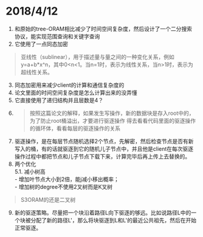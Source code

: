 # 2018/4/12
1. 和原始的tree-ORAM相比减少了时间空间复杂度，然后设计了一个二分搜索协议，能实现范围查询和关键字查询
2. 它使用了一点同态加密     
>亚线性（sublinear），用于描述量与量之间的一种变化关系，例如y=a+b*x^n，其中0<n<1。当n=1时，表示为线性关系，当n>1时，表示为超线性关系。
3. 同态加密用来减少client的计算和通信复杂度的
4. 论文里面的时间空间复杂度是怎么计算出来的没弄懂
5. 它直接使用了递归结构并且层数是4？
6. >按照这篇论文的解释，如果发生写操作，新的数据块是存入root中的，为了防止root桶溢出，才要进行驱逐操作
得去看看代码里面的驱逐操作的循环体，看看每层的驱逐操作的关系
7. 驱逐操作，是在每层节点随机选择2个节点，先解密，然后检查节点是否有新写入的桶，有的话就驱逐到它的随机儿子节点中，并且他是client在每次驱逐操作过程中都把节点和儿子节点下载下来，计算完毕后再上传上去替换的。
8. 两个优化  
    5.1. 减小树高   
        - 增加叶节点大小到2倍，能j减小移出概率；    
        - 增加树的degree不使用2叉树而是K叉树   
>S3ORAM的还是二叉树
9. 新的驱逐策略。尽量把一个块沿着路径L向下驱逐的够远。比如说路径L中的一个块被分配了新的路径L'，那么将块驱逐到L和L'的最近公共祖先，然后在开始正常驱逐。